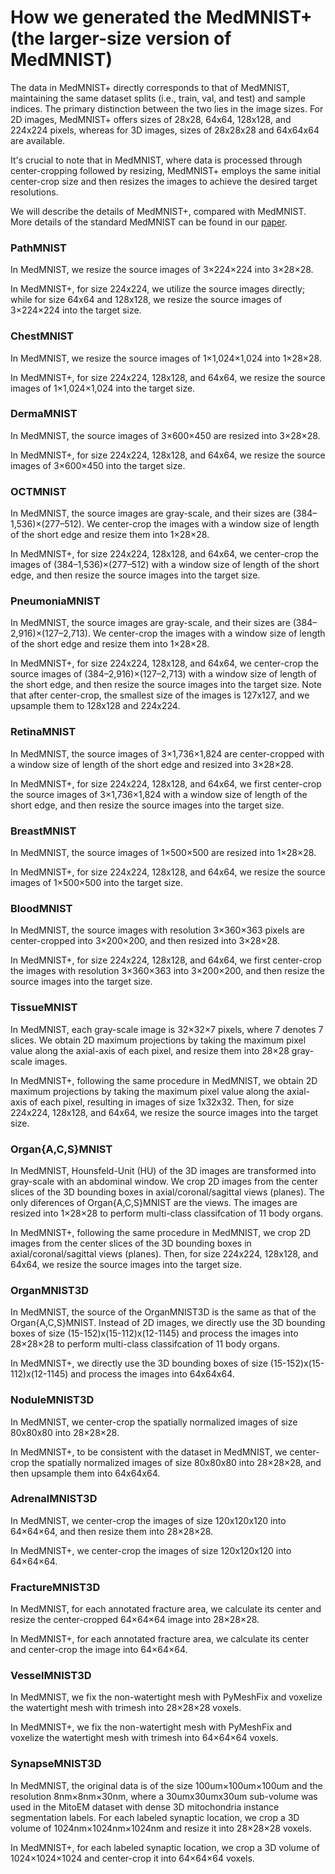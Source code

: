 # How we generated the MedMNIST+ (the larger-size version of MedMNIST)

The data in MedMNIST+ directly corresponds to that of MedMNIST, maintaining the same dataset splits (i.e., train, val, and test) and sample indices. The primary distinction between the two lies in the image sizes. For 2D images, MedMNIST+ offers sizes of 28x28, 64x64, 128x128, and 224x224 pixels, whereas for 3D images, sizes of 28x28x28 and 64x64x64 are available.

It's crucial to note that in MedMNIST, where data is processed through center-cropping followed by resizing, MedMNIST+ employs the same initial center-crop size and then resizes the images to achieve the desired target resolutions.

We will describe the details of MedMNIST+, compared with MedMNIST. More details of the standard MedMNIST can be found in our [paper](https://doi.org/10.1038/s41597-022-01721-8).

### PathMNIST
In MedMNIST, we resize the source images of 3×224×224 into 3×28×28. 

In MedMNIST+, for size 224x224, we utilize the source images directly; while for size 64x64 and 128x128, we resize the source images of 3×224×224 into the target size. 

### ChestMNIST
In MedMNIST, we resize the source images of 1×1,024×1,024 into 1×28×28. 

In MedMNIST+, for size 224x224, 128x128, and 64x64, we resize the source images of 1×1,024×1,024 into the target size. 

### DermaMNIST
In MedMNIST, the source images of 3×600×450 are resized into 3×28×28. 

In MedMNIST+, for size 224x224, 128x128, and 64x64, we resize the source images of 3×600×450 into the target size. 

### OCTMNIST
In MedMNIST, the source images are gray-scale, and their sizes are (384–1,536)×(277–512). We center-crop the images with a window size of length of the short edge and resize them into 1×28×28. 

In MedMNIST+, for size 224x224, 128x128, and 64x64, we center-crop the images of (384–1,536)×(277–512) with a window size of length of the short edge, and then resize the source images into the target size. 

### PneumoniaMNIST
In MedMNIST, the source images are gray-scale, and their sizes are (384–2,916)×(127–2,713). We center-crop the images with a window size of length of the short edge and resize them into 1×28×28. 

In MedMNIST+, for size 224x224, 128x128, and 64x64, we center-crop the source images of (384–2,916)×(127–2,713) with a window size of length of the short edge, and then resize the source images into the target size. Note that after center-crop, the smallest size of the images is 127x127, and we upsample them to 128x128 and 224x224. 

### RetinaMNIST
In MedMNIST, the source images of 3×1,736×1,824 are center-cropped with a window size of length of the short edge and resized into 3×28×28. 

In MedMNIST+, for size 224x224, 128x128, and 64x64, we first center-crop the source images of 3×1,736×1,824 with a window size of length of the short edge, and then resize the source images into the target size. 

### BreastMNIST
In MedMNIST, the source images of 1×500×500 are resized into 1×28×28. 

In MedMNIST+, for size 224x224, 128x128, and 64x64, we resize the source images of 1×500×500 into the target size. 

### BloodMNIST
In MedMNIST, the source images with resolution 3×360×363 pixels are center-cropped into 3×200×200, and then resized into 3×28×28. 

In MedMNIST+, for size 224x224, 128x128, and 64x64, we first center-crop the images with resolution 3×360×363 into 3×200×200, and then resize the source images into the target size. 

### TissueMNIST
In MedMNIST, each gray-scale image is 32×32×7 pixels, where 7 denotes 7 slices. We obtain 2D maximum projections by taking the maximum pixel value along the axial-axis of each pixel, and resize them into 28×28 gray-scale images. 

In MedMNIST+, following the same procedure in MedMNIST, we obtain 2D maximum projections by taking the maximum pixel value along the axial-axis of each pixel, resulting in images of size 1x32x32. Then, for size 224x224, 128x128, and 64x64, we resize the source images into the target size. 

### Organ{A,C,S}MNIST
In MedMNIST, Hounsfeld-Unit (HU) of the 3D images are transformed into gray-scale with an abdominal window. We crop 2D images from the center slices of the 3D bounding boxes in axial/coronal/sagittal views (planes). The only diferences of Organ{A,C,S}MNIST are the views. The images are resized into 1×28×28 to perform multi-class classifcation of 11 body organs. 

In MedMNIST+, following the same procedure in MedMNIST, we crop 2D images from the center slices of the 3D bounding boxes in axial/coronal/sagittal views (planes). Then, for size 224x224, 128x128, and 64x64, we resize the source images into the target size. 

### OrganMNIST3D
In MedMNIST, the source of the OrganMNIST3D is the same as that of the Organ{A,C,S}MNIST. Instead of 2D images, we directly use the 3D bounding boxes of size (15-152)x(15-112)x(12-1145) and process the images into 28×28×28 to perform multi-class classifcation of 11 body organs. 

In MedMNIST+, we directly use the 3D bounding boxes of size (15-152)x(15-112)x(12-1145) and process the images into 64x64x64. 

### NoduleMNIST3D
In MedMNIST, we center-crop the spatially normalized images of size 80x80x80 into 28×28×28. 

In MedMNIST+, to be consistent with the dataset in MedMNIST, we center-crop the spatially normalized images of size 80x80x80 into 28×28×28, and then upsample them into 64x64x64.

### AdrenalMNIST3D
In MedMNIST, we center-crop the images of size 120x120x120 into 64×64×64, and then resize them into 28×28×28. 

In MedMNIST+, we center-crop the images of size 120x120x120 into 64×64×64.

### FractureMNIST3D
In MedMNIST, for each annotated fracture area, we calculate its center and resize the center-cropped 64×64×64 image into 28×28×28. 

In MedMNIST+, for each annotated fracture area, we calculate its center and center-crop the image into 64×64×64. 

### VesselMNIST3D
In MedMNIST, we fix the non-watertight mesh with PyMeshFix and voxelize the watertight mesh with trimesh into 28×28×28 voxels. 

In MedMNIST+, we fix the non-watertight mesh with PyMeshFix and voxelize the watertight mesh with trimesh into 64×64×64 voxels. 

### SynapseMNIST3D
In MedMNIST, the original data is of the size 100um×100um×100um and the resolution 8nm×8nm×30nm, where a 30umx30umx30um sub-volume was used in the MitoEM dataset with dense 3D mitochondria instance segmentation labels. For each labeled synaptic location, we crop a 3D volume of 1024nm×1024nm×1024nm and resize it into 28×28×28 voxels. 

In MedMNIST+, for each labeled synaptic location, we crop a 3D volume of 1024×1024×1024 and center-crop it into 64×64×64 voxels. 
